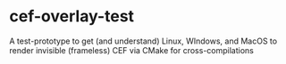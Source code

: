 # cef-overlay-test
A test-prototype to get (and understand) Linux, WIndows, and MacOS to render invisible (frameless) CEF via CMake for cross-compilations
